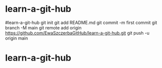# learn-a-git-hub
#learn-a-git-hub git init git add README.md git commit -m first commit git branch -M main git remote add origin https://github.com/EwaSzczerbaGitHub/learn-a-git-hub.git git push -u origin main
# learn-a-git-hub
